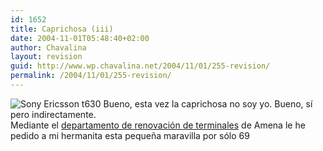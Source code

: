 ```yaml
---
id: 1652
title: Caprichosa (iii)
date: 2004-11-01T05:48:40+02:00
author: Chavalina
layout: revision
guid: http://www.wp.chavalina.net/2004/11/01/255-revision/
permalink: /2004/11/01/255-revision/
---
```

<img class="imgizqda" src="http://www.chavalina.net/imagenes/fotos/t630.jpg" alt="Sony Ericsson t630" /> Bueno, esta vez la caprichosa no soy yo. Bueno, s&iacute; pero indirectamente.  
Mediante el <a href="http://www.amena.com/renove/" target="_blank">departamento de renovación de terminales</a> de Amena le he pedido a mi hermanita esta peque&ntilde;a maravilla por sólo 69